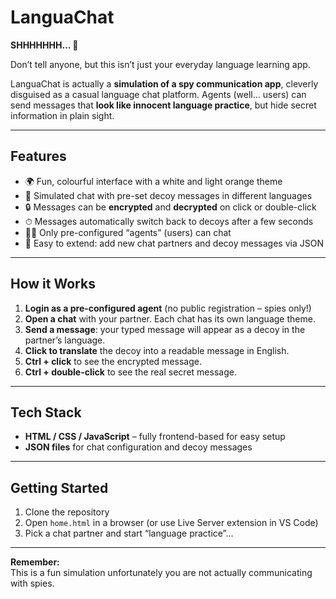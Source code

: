 # LanguaChat

**SHHHHHHH… 🤫**

Don’t tell anyone, but this isn’t just your everyday language learning app.  

LanguaChat is actually a **simulation of a spy communication app**, cleverly disguised as a casual language chat platform. Agents (well… users) can send messages that **look like innocent language practice**, but hide secret information in plain sight.  

---

## Features

- 🌍 Fun, colourful interface with a white and light orange theme  
- 💬 Simulated chat with pre-set decoy messages in different languages  
- 🔒 Messages can be **encrypted** and **decrypted** on click or double-click  
- ⏱ Messages automatically switch back to decoys after a few seconds  
- 🕵️‍♂️ Only pre-configured “agents” (users) can chat  
- 📝 Easy to extend: add new chat partners and decoy messages via JSON  

---

## How it Works

1. **Login as a pre-configured agent** (no public registration – spies only!)  
2. **Open a chat** with your partner. Each chat has its own language theme.  
3. **Send a message**: your typed message will appear as a decoy in the partner’s language.  
4. **Click to translate** the decoy into a readable message in English.  
5. **Ctrl + click** to see the encrypted message.  
6. **Ctrl + double-click** to see the real secret message.  

---

## Tech Stack

- **HTML / CSS / JavaScript** – fully frontend-based for easy setup  
- **JSON files** for chat configuration and decoy messages  

---

## Getting Started

1. Clone the repository  
2. Open `home.html` in a browser (or use Live Server extension in VS Code)  
3. Pick a chat partner and start “language practice”…  

---

**Remember:**  
This is a fun simulation unfortunately you are not actually communicating with spies.

